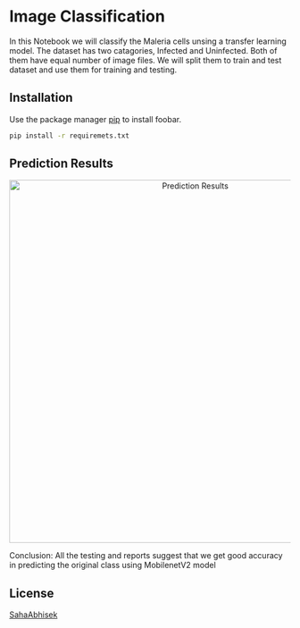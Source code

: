 # Image Classification

In this Notebook we will classify the Maleria cells unsing a transfer learning model.
The dataset has two catagories, Infected and Uninfected. Both of them have equal number of image files. We will split them to train and test dataset and use them for training and testing.

## Installation

Use the package manager [pip](https://pip.pypa.io/en/stable/) to install foobar.

```bash
pip install -r requiremets.txt
```

## Prediction Results
<p align="center">
  <img src="https://github.com/SahaAbhisek/Binary-Image-Classification_using-InceptionV3/blob/main/images/cm.png" width="650" hight="650" title="Prediction Results">
</p>

Conclusion: 
All the testing and reports suggest that we get good accuracy in predicting the original class using MobilenetV2 model

## License
[SahaAbhisek](https://github.com/SahaAbhisek/)

